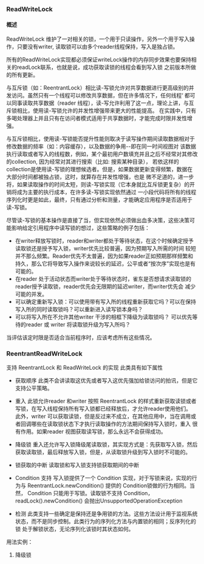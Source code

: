 ### ReadWriteLock

#### 概述

ReadWriteLock 维护了一对相关的锁，一个用于只读操作，另外一个用于写入操作，只要没有writer, 读取锁可以由多个reader线程保持，写入是独占锁。

所有的ReadWriteLock实现都必须保证writeLock操作的内存同步效果也要保持相关的readLock联系，也就是说，成功获取读锁的线程会看到写入锁
之前版本所做的所有更新。

与互斥锁（如：ReentrantLock）相比读-写锁允许对共享数据进行更高级别的并发访问。虽然只有一个线程可以修改共享数据，但在许多情况下，任何线程‘
都可以同事读取共享数据（reader 线程），读-写允许利用了这一点，理论上讲，与互斥锁相比，使用读-写锁允许的并发性增强带来更大的性能提高。
在实践中，只有多喝处理器上并且只有在访问者模式适用于共享数据时，才能完成时限并发性增强。

与互斥锁相比，使用读-写锁能否提升性能则取决于读写操作期间读取数据相对于修改数据的频率（如：内容缓存），以及数据的争用--即在同一时间视图对
该数据执行读取或者写入的线程数，例如，某个最初用户数填充并且之后不经常对其修改的collection, 因为经常对其进行搜索（比如: 搜索某种目录），
若依这样的collection是使用读-写锁的理想候选者。但是，如果数据更新变得频繁，数据在大部分时间都被独占锁，这时，就算存在并发性增强，也是
微不足道的，进一步将，如果读取操作的时间太短，则读-写锁实现（它本身就比互斥锁更复杂）的开销将成为主要的执行成本，在许多读-写锁实现依然通过
一小段代码将所有的线程序列化时更是如此，最终，只有通过分析和测量，才能确定应用程序是否适用于读-写锁。

尽管读-写锁的基本操作是直接了当，但实现依然必须做出血多决策，这些决策可能影响给定引用程序中读写锁的想过，这些策略的例子包括：
* 在writer释放写锁时，reader和writer都处于等待状态，在这个时候确定授予读取锁还是授予写入锁，writer优先比较普遍，因为预期写入所需的时间
较短并不那么频繁。Reader优先不太普遍，因为如果reader正如预期那样频繁和持久，那么它将导致写入操作来说较长的延迟，公平或者“按次序”实现也是有可能的。
* 在reader 处于活动状态而writer处于等待状态时，雀东是否想请求读取锁的reader授予读取锁，reader优先会无限期的延迟writer，而writer优先会
减少可能的并发。
* 可以确定重新写入锁：可以使用带有写入所的线程重新获取它吗？可以在保持写入所的同时读取锁吗？可以重新进入读写锁本身吗？
* 可以将写入所在不允许其他writer 干涉的相框下降级为读取锁吗？ 可以优先等待的reader 或 writer 将读取锁升级为写入所吗？

当评估该定时限是否适合当前程序时，应该考虑所有这些情况。


### ReentrantReadWriteLock
支持 ReentrantLock 和 ReadWriteLock 的实现
此类具有如下属性

* 获取顺序
  此类不会讲读取这优先或者写入这优先强加给锁访问的拍讯，但是它支持公平策略。
  
* 重入
  此锁允许reader 和writer 按照 ReentrantLock 的样式重新获取读锁或者写锁，在写入线程保持所有写入锁都已经释放后，才允许reader使用他们。
此外，writer 可以获取读锁，但是反过来不成立，在其他应用中，当在调用或者回调哪些在读取锁状态下才执行读取操作的方法期间保持写入锁时，重入
很有作用。如果reader 视图获取读写锁，那么永远不会获得成功。

* 降级锁
  重入还允许写入锁降级尾读取锁，其实现方式是：先获取写入锁，然后获取读取锁，最后释放写入锁，但是，从读取锁升级到写入锁时不可能的。
  
* 锁获取的中断
  读取锁和写入锁支持锁获取期间的中断
  
* Condition 支持
  写入锁提供了一个 Condition 实现，对于写锁来说，实现的行为与 ReentrantLock.newCondition() 提供的 Condition锁做的行为相同。当然，
Condition 只能用于写锁。读取锁不支持 Condition， readLock().newCondition() 会抛出UnsupportedOperationException

* 检测
  此类支持一些确定是保持还是争用锁的方法。这些方法设计用于监视系统状态，而不是同步控制。此类行为的序列化方法与内置锁的相同；反序列化的锁
处于解锁状态，无论序列化该锁时其状态如何。

用法实例：

1. 降级锁

```java

```
  

